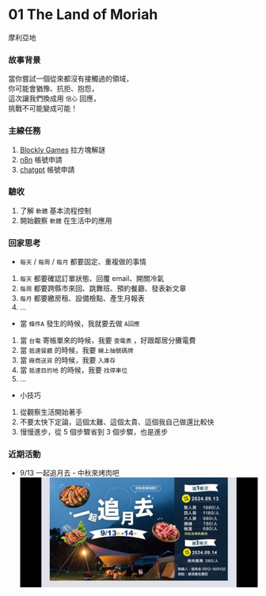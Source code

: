 # 01 The Land of Moriah
摩利亞地

### 故事背景
當你嘗試一個從來都沒有接觸過的領域，  
你可能會猶豫、抗拒、抱怨，  
這次讓我們換成用 `信心` 回應，  
挑戰不可能變成可能！  

### 主線任務
1. [Blockly Games](https://blockly.games/) 拉方塊解謎
2. [n8n](https://n8n.io/) 帳號申請
3. [chatgpt](https://chatgpt.com/) 帳號申請


### 驗收
1. 了解 `軟體` 基本流程控制
2. 開始觀察 `軟體` 在生活中的應用

### 回家思考
- `每天` / `每周` / `每月` 都要固定、重複做的事情

1. `每天` 都要確認訂單狀態、回覆 email、開關冷氣
2. `每周` 都要跨縣市來回、跳舞班、預約餐廳、發表新文章
3. `每月` 都要繳房租、設備檢點、產生月報表
4. ...

- 當 `條件A` 發生的時候，我就要去做 `A回應`
1. 當 `台電` 寄帳單來的時候，我要 `查電表` ，好跟鄰居分攤電費
2. 當 `抵達餐廳` 的時候，我要 `線上抽號碼牌`
3. 當 `廠商送貨` 的時候，我要 `入庫存`
4. 當 `抵達目的地` 的時候，我要 `找停車位`
5. ...

- 小技巧
1. 從觀察生活開始著手
2. 不要太快下定論，這個太難、這個太貴、這個我自己做還比較快
3. 慢慢進步，從 5 個步驟省到 3 個步驟，也是進步

### 近期活動
- 9/13 一起追月去 - 中秋來烤肉吧
![9/13 一起追月去 - 中秋來烤肉吧](https://github.com/chuanyang-studio/webdev-101/blob/main/images/20240914-%E7%83%A4%E8%82%89%E5%AE%A3%E5%82%B3%E5%96%AE.jpg?raw=true)
